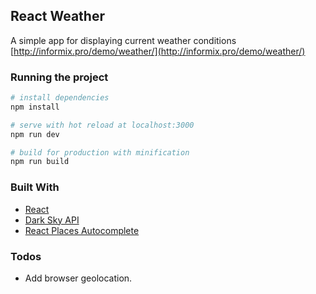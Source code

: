 ## React Weather
A simple app for displaying current weather conditions
[http://informix.pro/demo/weather/](http://informix.pro/demo/weather/)


### Running the project

``` bash
# install dependencies
npm install

# serve with hot reload at localhost:3000
npm run dev

# build for production with minification
npm run build

```

### Built With
* [React](https://reactjs.org/)
* [Dark Sky API](https://darksky.net/dev/)
* [React Places Autocomplete](https://github.com/hibiken/react-places-autocomplete)

### Todos
* Add browser geolocation.

